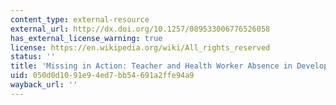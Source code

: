 ```yaml
---
content_type: external-resource
external_url: http://dx.doi.org/10.1257/089533006776526058
has_external_license_warning: true
license: https://en.wikipedia.org/wiki/All_rights_reserved
status: ''
title: 'Missing in Action: Teacher and Health Worker Absence in Developing Countries'
uid: 050d0d10-91e9-4ed7-bb54-691a2ffe94a9
wayback_url: ''
---
```

